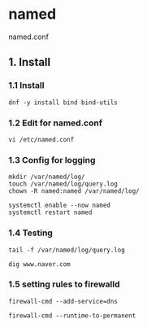 # named
named.conf

## 1. Install

### 1.1 Install

    dnf -y install bind bind-utils
            
### 1.2 Edit for named.conf

    vi /etc/named.conf
    
### 1.3 Config for logging
    
    mkdir /var/named/log/
    touch /var/named/log/query.log
    chown -R named:named /var/named/log/
    
    systemctl enable --now named
    systemctl restart named

### 1.4 Testing

    tail -f /var/named/log/query.log
    
    dig www.naver.com
    
### 1.5 setting rules to firewalld

    firewall-cmd --add-service=dns
    
    firewall-cmd --runtime-to-permanent
